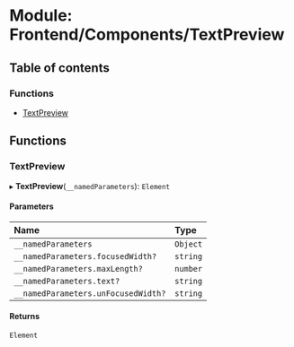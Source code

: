 # Module: Frontend/Components/TextPreview

## Table of contents

### Functions

- [TextPreview](Frontend_Components_TextPreview.md#textpreview)

## Functions

### TextPreview

▸ **TextPreview**(`__namedParameters`): `Element`

#### Parameters

| Name                                | Type     |
| :---------------------------------- | :------- |
| `__namedParameters`                 | `Object` |
| `__namedParameters.focusedWidth?`   | `string` |
| `__namedParameters.maxLength?`      | `number` |
| `__namedParameters.text?`           | `string` |
| `__namedParameters.unFocusedWidth?` | `string` |

#### Returns

`Element`

